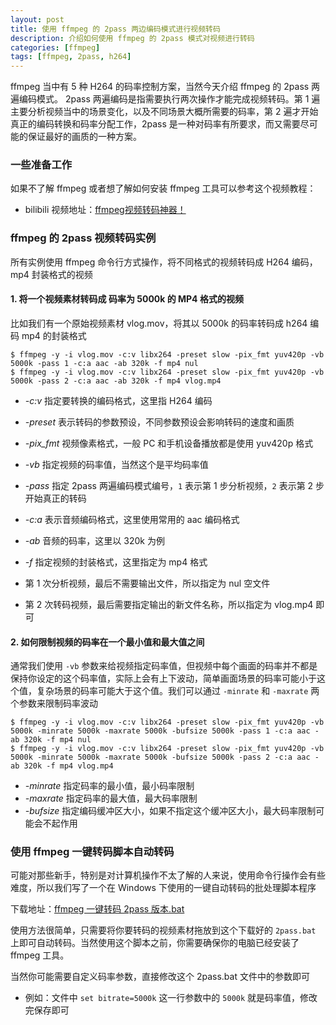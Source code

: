 ```yaml
---
layout: post
title: 使用 ffmpeg 的 2pass 两边编码模式进行视频转码
description: 介绍如何使用 ffmpeg 的 2pass 模式对视频进行转码
categories: [ffmpeg]
tags: [ffmpeg, 2pass, h264]
---
```


ffmpeg 当中有 5 种 H264 的码率控制方案，当然今天介绍 ffmpeg 的 2pass 两遍编码模式。 2pass 两遍编码是指需要执行两次操作才能完成视频转码。第 1 遍主要分析视频当中的场景变化，以及不同场景大概所需要的码率，第 2 遍才开始真正的编码转换和码率分配工作，2pass 是一种对码率有所要求，而又需要尽可能的保证最好的画质的一种方案。

### 一些准备工作

如果不了解 ffmpeg 或者想了解如何安装 ffmpeg 工具可以参考这个视频教程：
- bilibili 视频地址：[ffmpeg视频转码神器！](https://www.bilibili.com/video/av25487080)

### ffmpeg 的 2pass 视频转码实例

所有实例使用 ffmpeg 命令行方式操作，将不同格式的视频转码成 H264 编码，mp4 封装格式的视频

#### 1. 将一个视频素材转码成 码率为 5000k 的 MP4 格式的视频

比如我们有一个原始视频素材 vlog.mov，将其以 5000k 的码率转码成 h264 编码 mp4 的封装格式

    $ ffmpeg -y -i vlog.mov -c:v libx264 -preset slow -pix_fmt yuv420p -vb 5000k -pass 1 -c:a aac -ab 320k -f mp4 nul
    $ ffmpeg -y -i vlog.mov -c:v libx264 -preset slow -pix_fmt yuv420p -vb 5000k -pass 2 -c:a aac -ab 320k -f mp4 vlog.mp4

- *-c:v* 指定要转换的编码格式，这里指 H264 编码
- *-preset* 表示转码的参数预设，不同参数预设会影响转码的速度和画质
- *-pix_fmt* 视频像素格式，一般 PC 和手机设备播放都是使用 yuv420p 格式
- *-vb* 指定视频的码率值，当然这个是平均码率值
- *-pass* 指定 2pass 两遍编码模式编号，`1` 表示第 1 步分析视频，`2` 表示第 2 步开始真正的转码
- *-c:a* 表示音频编码格式，这里使用常用的 aac 编码格式
- *-ab* 音频的码率，这里以 320k 为例
- *-f* 指定视频的封装格式，这里指定为 mp4 格式

- 第 1 次分析视频，最后不需要输出文件，所以指定为 nul 空文件
- 第 2 次转码视频，最后需要指定输出的新文件名称，所以指定为 vlog.mp4 即可

#### 2. 如何限制视频的码率在一个最小值和最大值之间

通常我们使用 `-vb` 参数来给视频指定码率值，但视频中每个画面的码率并不都是保持你设定的这个码率值，实际上会有上下波动，简单画面场景的码率可能小于这个值，复杂场景的码率可能大于这个值。我们可以通过 `-minrate` 和 `-maxrate` 两个参数来限制码率波动

    $ ffmpeg -y -i vlog.mov -c:v libx264 -preset slow -pix_fmt yuv420p -vb 5000k -minrate 5000k -maxrate 5000k -bufsize 5000k -pass 1 -c:a aac -ab 320k -f mp4 nul
    $ ffmpeg -y -i vlog.mov -c:v libx264 -preset slow -pix_fmt yuv420p -vb 5000k -minrate 5000k -maxrate 5000k -bufsize 5000k -pass 2 -c:a aac -ab 320k -f mp4 vlog.mp4

- *-minrate* 指定码率的最小值，最小码率限制
- *-maxrate* 指定码率的最大值，最大码率限制
- *-bufsize* 指定编码缓冲区大小，如果不指定这个缓冲区大小，最大码率限制可能会不起作用

### 使用 ffmpeg 一键转码脚本自动转码

可能对那些新手，特别是对计算机操作不太了解的人来说，使用命令行操作会有些难度，所以我们写了一个在 Windows 下使用的一键自动转码的批处理脚本程序

下载地址：[ffmpeg 一键转码 2pass 版本.bat](/script/2pass.bat)

使用方法很简单，只需要将你要转码的视频素材拖放到这个下载好的 `2pass.bat` 上即可自动转码。当然使用这个脚本之前，你需要确保你的电脑已经安装了 ffmpeg 工具。

当然你可能需要自定义码率参数，直接修改这个 2pass.bat 文件中的参数即可

- 例如：文件中 `set bitrate=5000k` 这一行参数中的 `5000k` 就是码率值，修改完保存即可
